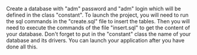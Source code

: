 Create a database with "adm" password and "adm" login which will be defined in the class "constant".
To launch the project, you will need to run the sql commands in the "create.sql" file to insert the tables. Then you will need to execute the commands of the file "insert.sql" to get the content of your database.
Don't forget to put in the "constant" class the name of your database and its drivers.
You can launch your application after you have done all this.
